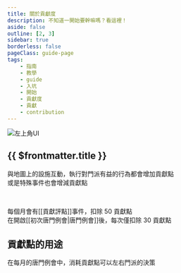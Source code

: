 ```yaml
---
title: 關於貢獻度
description: 不知道一開始要幹嘛嗎？看這裡！
aside: false
outline: [2, 3]
sidebar: true
borderless: false
pageClass: guide-page
tags:
    - 指南
    - 教學
    - guide
    - 入坑
    - 開始
    - 貢獻度
    - 貢獻
    - contribution
---
```


<img class='guide-img' src='/images/guide/hui1.jpg' alt='左上角UI'>

## {{ $frontmatter.title }}

與地圖上的設施互動，執行對門派有益的行為都會增加貢獻點  
或是特殊事件也會增減貢獻點

<br>

每個月會有[[貢獻評點]]事件，扣除 50 貢獻點  
在開啟[[初次唐門例會|唐門例會]]後，每次僅扣除 30 貢獻點

## 貢獻點的用途

在每月的唐門例會中，消耗貢獻點可以左右門派的決策

